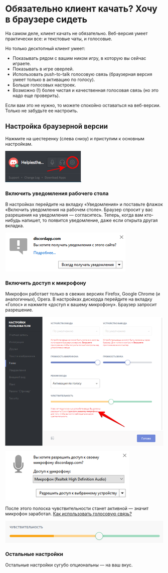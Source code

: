 # Обязательно клиент качать? Хочу в браузере сидеть

На самом деле, клиент качать не обязательно. Веб-версия умеет практически все: и текстовые чаты, и голосовые.

Но только десктопный клиент умеет:

* Показывать рядом с вашим ником игру, в которую вы сейчас играете.
* Показывать в игре оверлей.
* Использовать push-to-talk голосовую связь (браузерная версия умеет только в активацию по голосу).
* Больше голосовых настроек.
* Возможно (!) более чистая и качественная голосовая связь (но это надо еще проверить).

Если вам это не нужно, то можете спокойно оставаться на веб-версии. Только не забудьте ее настроить.

## Настройка браузерной версии

Нажмите на шестеренку (слева снизу) и приступим к основным настройкам.

![](/img/helpycog.png)

### Включить уведомления рабочего стола

В настройках перейдите на вкладку «Уведомления» и поставьте флажок «Включить уведомления на рабочем столе». Браузер спросит у вас разрешения на уведомления — согласитесь. Теперь, когда вам кто-нибудь напишет, то появится уведомление, даже если открыта другая вкладка.

![](/img/browser-desktop-notifications.png)

### Включить доступ к микрофону

Микрофон работает только в свежих версиях Firefox, Google Chrome (и аналогичных), Opera. В настройках дискорда перейдите на вкладку «Голос» и нажмите «доступ к вашему микрофону». Браузер запросит разрешение.

![](/img/browser-mic.png)

![](/img/browser-mic-permission.png)

После этого полоска чувствительности станет активной — значит микрофон заработал. [Как использовать голосовую связь?](/dop/voice.md)

![](/img/browser-mic-sens.gif)

### Остальные настройки

Остальные настройки сугубо опциональны — на ваш вкус.